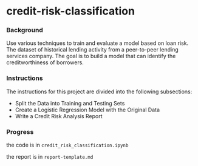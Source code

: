 # credit-risk-classification

### Background

Use various techniques to train and evaluate a model based on loan risk. The dataset of historical lending activity from a peer-to-peer lending services company. The goal is to build a model that can identify the creditworthiness of borrowers.

### Instructions

The instructions for this project are divided into the following subsections:

* Split the Data into Training and Testing Sets
* Create a Logistic Regression Model with the Original Data
* Write a Credit Risk Analysis Report

### Progress

the code is in `credit_risk_classification.ipynb`

the report is in `report-template.md`

